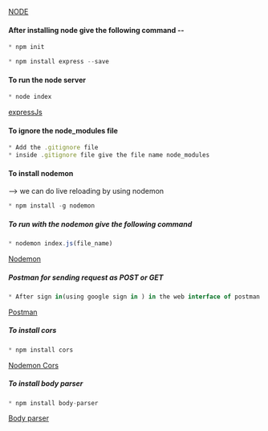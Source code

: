 

[NODE](https://nodejs.dev/learn)

#### After installing node give the following command --
```javascript 
* npm init 
```
```javascript 
* npm install express --save
```
#### To run the node server 
```javascript 
* node index
```
[expressJs](https://expressjs.com/en/4x/api.html)

#### To ignore the node_modules file 
```javascript 
* Add the .gitignore file 
* inside .gitignore file give the file name node_modules
```
#### To install nodemon
--> we can do live reloading by using nodemon
```javascript 
* npm install -g nodemon
```
##### To run with the nodemon give the following command 
```javascript 
* nodemon index.js(file_name)
```
[Nodemon](https://www.npmjs.com/package/nodemon)

##### Postman for sending request as POST or GET 
```javascript
* After sign in(using google sign in ) in the web interface of postman.

```
[Postman](https://nasim92.postman.co/build/workspace/My-Workspace~d3893db8-591d-457a-892b-8e6cb61ce68d)

##### To install cors 
```javascript
* npm install cors
```
[Nodemon Cors](http://expressjs.com/en/resources/middleware/cors.html)

##### To install body parser 
```javascript
* npm install body-parser
```

[Body parser](http://expressjs.com/en/resources/middleware/body-parser.html)


